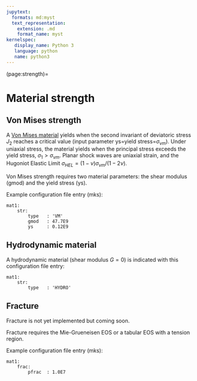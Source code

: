```yaml
---
jupytext:
  formats: md:myst
  text_representation:
    extension: .md
    format_name: myst
kernelspec:
   display_name: Python 3
   language: python
   name: python3
---
```



(page:strength)=
# Material strength

## Von Mises strength

A <a href="https://en.wikipedia.org/wiki/Von_Mises_yield_criterion">Von Mises material</a> yields when the second invariant of deviatoric stress 
$J_{2}$ reaches a critical value (input parameter ys=yield stress=$\sigma_{vm}$). Under uniaxial stress, the material yields when the principal stress exceeds the yield stress, $\sigma_1 > \sigma_{vm}$. Planar shock waves are uniaxial strain, and the Hugoniot Elastic Limit $\sigma_{HEL} = (1-\nu) \sigma_{vm} / (1-2\nu)$.


Von Mises strength requires two material parameters: the shear modulus (gmod) and the yield stress (ys).

Example configuration file entry (mks):
```
mat1:
    str:
        type   : 'VM'
        gmod   : 47.7E9
        ys     : 0.12E9
```



## Hydrodynamic material

A hydrodynamic material (shear modulus $G=0$) is indicated with this configuration file entry:
```
mat1:
    str:
        type   : 'HYDRO'
```

## Fracture

Fracture is not yet implemented but coming soon.

Fracture requires the Mie-Grueneisen EOS or a tabular EOS with a tension region.

Example configuration file entry (mks):
```
mat1:
    frac:
        pfrac  : 1.0E7
```